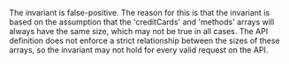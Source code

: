 The invariant is false-positive. The reason for this is that the invariant is based on the assumption that the 'creditCards' and 'methods' arrays will always have the same size, which may not be true in all cases. The API definition does not enforce a strict relationship between the sizes of these arrays, so the invariant may not hold for every valid request on the API.
